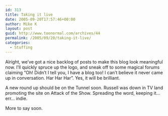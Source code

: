 ```yaml
---
id: 313
title: Taking it live
date: 2005-09-20T17:57:46+00:00
author: Mike K
layout: post
guid: http://www.toonormal.com/archives/44
permalink: /2005/09/20/taking-it-live/
categories:
  - Stuffing
---
```

Alright, we&#8217;ve got a nice backlog of posts to make this blog look meaningful now. I&#8217;ll quickly spruce up the logo, and sneak off to some magical forums claiming &#8220;Oh! Didn&#8217;t I tell you, I have a blog too! I can&#8217;t believe it never came up in conversation. Har Har Har&#8221;. Yes, it will be brilliant.

A new round up should be on the Tunnel soon. Russell was down in TV land promoting the site on Attack of the Show. Spreading the word, keeping it&#8230; err&#8230; indie.

More to say soon.